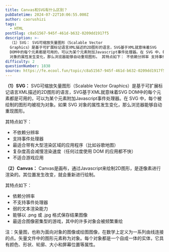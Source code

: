 ```yaml
---
title: Canvas和SVG有什么区别？
pubDatetime: 2024-07-22T10:06:55.000Z
author: caorushizi
tags:
  - HTML
postSlug: c8a51567-945f-461d-b632-0209dd1917f5
description: >-
  （1）SVG： SVG可缩放矢量图形（Scalable Vector
  Graphics）是基于可扩展标记语言XML描述的2D图形的语言，SVG基于XML就意味着SVG
  DOM中的每个元素都是可用的，可以为某个元素附加Javascript事件处理器。在 SVG 中，每个被绘制的图形均被视为对象。如果 SVG
  对象的属性发生变化，那么浏览器能够自动重现图形。 其特点如下： 不依赖分辨率 支持事件处理器
difficulty: 2
questionNumber: 1838
source: https://fe.ecool.fun/topic/c8a51567-945f-461d-b632-0209dd1917f5
---
```


**（1）SVG：**
SVG可缩放矢量图形（Scalable Vector Graphics）是基于可扩展标记语言XML描述的2D图形的语言，SVG基于XML就意味着SVG DOM中的每个元素都是可用的，可以为某个元素附加Javascript事件处理器。在 SVG 中，每个被绘制的图形均被视为对象。如果 SVG 对象的属性发生变化，那么浏览器能够自动重现图形。

其特点如下：

- 不依赖分辨率
- 支持事件处理器
- 最适合带有大型渲染区域的应用程序（比如谷歌地图）
- 复杂度高会减慢渲染速度（任何过度使用 DOM 的应用都不快）
- 不适合游戏应用

**（2）Canvas：**
Canvas是画布，通过Javascript来绘制2D图形，是逐像素进行渲染的。其位置发生改变，就会重新进行绘制。

其特点如下：

- 依赖分辨率
- 不支持事件处理器
- 弱的文本渲染能力
- 能够以 .png 或 .jpg 格式保存结果图像
- 最适合图像密集型的游戏，其中的许多对象会被频繁重绘

注：矢量图，也称为面向对象的图像或绘图图像，在数学上定义为一系列由线连接的点。矢量文件中的图形元素称为对象。每个对象都是一个自成一体的实体，它具有颜色、形状、轮廓、大小和屏幕位置等属性。
